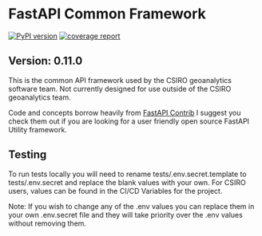# FastAPI Common Framework

[![PyPI version](https://badge.fury.io/py/fa-common.svg)](https://badge.fury.io/py/fa-common)
[![coverage report](https://gitlab.com/csiro-geoanalytics/python-shared/fastapi-common-framework/badges/master/coverage.svg)](https://gitlab.com/csiro-geoanalytics/python-shared/fastapi-common-framework/-/commits/master)

## Version: 0.11.0

This is the common API framework used by the CSIRO geoanalytics software team. Not currently designed for use outside of the CSIRO geoanalytics team.

Code and concepts borrow heavily from [FastAPI Contrib](https://pypi.org/project/fastapi-contrib/) I suggest you check them out if you are looking for a user friendly open source FastAPI Utility framework.

## Testing

To run tests locally you will need to rename tests/.env.secret.template to tests/.env.secret and replace the blank values with your own. For CSIRO users, values can be found in the CI/CD Variables for the project.

Note: If you wish to change any of the .env values you can replace them in your own .env.secret file and they will take priority over the .env values without removing them.
